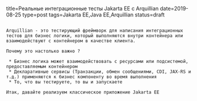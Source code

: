 title=Реальные интеграционные тесты Jakarta EE с Arquillian
date=2019-08-25
type=post
tags=Jakarta EE,Java EE,Arquillian
status=draft
~~~~~~

Arquillian - это тестирующий фреймворк для написания интеграционных тестов для бизнес логики, который выполняются внутри контейнера или взаимодействуют с контейнером в качестве клиента.

Почему это настолько важно ?

 * Бизнес логика может взаимодействовать с ресурсами или подсистемой, предоставляемым контейнером
 * Декларативные сервисы (Транзакции, обмен сообщениями, CDI, JAX-RS и т.д.) применяются к бизнес компоненту во время выполнения
 * То, что вы тестируете, то вы и запускаете

Итак, давайте реализуем классическое приложение Jakarta EE

